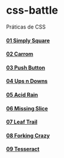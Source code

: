 # css-battle
 Práticas de CSS

#### <a href="https://josimarmg.github.io/css-battle/01-pilot-battle/01-simply-square.html">01 Simply Square</a>
#### <a href="https://josimarmg.github.io/css-battle/01-pilot-battle/02-carrom.html">02 Carrom</a>
#### <a href="https://josimarmg.github.io/css-battle/01-pilot-battle/03-push-button.html">03 Push Button</a>
#### <a href="https://josimarmg.github.io/css-battle/01-pilot-battle/04-ups-n-downs.html">04 Ups n Downs</a>
#### <a href="https://josimarmg.github.io/css-battle/01-pilot-battle/05-acid-rain.html">05 Acid Rain</a>
#### [06 Missing Slice](https://josimarmg.github.io/css-battle/01-pilot-battle/06-missing-slice.html)
#### [07 Leaf Trail](https://josimarmg.github.io/css-battle/01-pilot-battle/07-leafy-trail.html)
#### [08 Forking Crazy](https://josimarmg.github.io/css-battle/01-pilot-battle/08-forking-crazy.html)
#### [09 Tesseract](https://josimarmg.github.io/css-battle/01-pilot-battle/09-tesseract.html)